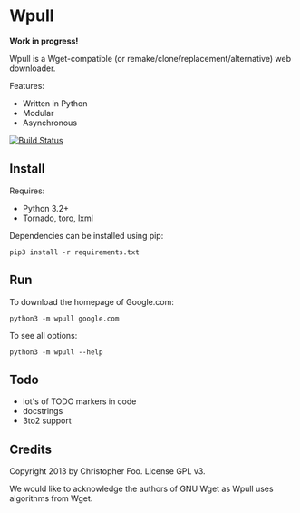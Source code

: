 Wpull
=====

**Work in progress!**

Wpull is a Wget-compatible (or remake/clone/replacement/alternative) web downloader.

Features:

* Written in Python
* Modular
* Asynchronous

[![Build Status](https://travis-ci.org/chfoo/wpull.png)](https://travis-ci.org/chfoo/wpull])

Install
-------

Requires:

* Python 3.2+
* Tornado, toro, lxml

Dependencies can be installed using pip:

    pip3 install -r requirements.txt


Run
---

To download the homepage of Google.com:

    python3 -m wpull google.com

To see all options:

    python3 -m wpull --help


Todo
----

* lot's of TODO markers in code
* docstrings
* 3to2 support


Credits
-------

Copyright 2013 by Christopher Foo. License GPL v3.

We would like to acknowledge the authors of GNU Wget as Wpull uses algorithms from Wget.

